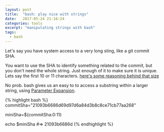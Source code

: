 ```yaml
---
layout: post
title:  "bash: play nice with strings"
date:   2017-05-24 21:16:24
categories: tools
excerpt: "manipulating strings with bash"
tags:
  - bash
---
```


Let's say you have system access to a very long sting, like a git commit SHA.

You want to use the SHA to identify something related to the commit, but you don't need the whole string.  Just enough of it to make sure it is unique.  Lets say the first 10 or 11 characters.  [here's some reasoning behind that size](https://git-scm.com/book/en/v2/Git-Tools-Revision-Selection)

No prob.  bash gives us an easy to to access a substring within a larger string, using [Parameter Expansion](https://www.gnu.org/software/bash/manual/html_node/Shell-Parameter-Expansion.html).

{% highlight bash %}
commitSha="21093b6686d69d97d6a84d3b8c8ce71cb77aa268"

miniSha=${commitSha:0:11}

echo $miniSha
#=> 21093b6686d
{% endhighlight %}
